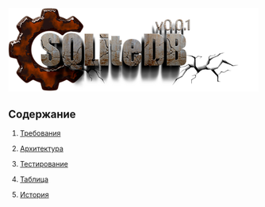 ﻿
[![logo](SQLiteDB25.png)](../README.md "for users") 

Содержание
----------

1) [Требования](dev/000-requirements.md)  
2) [Архитектура](dev/001-architecture.md)  
3) [Тестирование](dev/002-tests.md)  
3) [Таблица](public/table.md)  

4) [История](history.md)  


